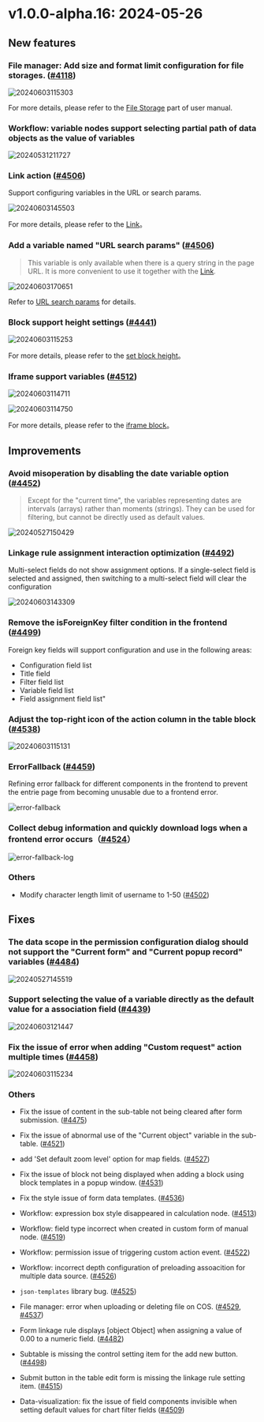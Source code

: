 # v1.0.0-alpha.16: 2024-05-26

## New features

### File manager: Add size and format limit configuration for file storages. (<a href="https://github.com/nocobase/nocobase/pull/4118" target="_blank">#4118</a>)

![20240603115303](https://static-docs.nocobase.com/20240603115303.png)

For more details, please refer to the [File Storage](https://docs-cn.nocobase.com/handbook/file-manager/storage) part of user manual.

### Workflow: variable nodes support selecting partial path of data objects as the value of variables

![20240531211727](https://static-docs.nocobase.com/20240531211727.png)

### Link action (<a href="https://github.com/nocobase/nocobase/pull/4506" target="_blank">#4506</a>)

Support configuring variables in the URL or search params.

![20240603145503](https://static-docs.nocobase.com/20240603145503.png)

For more details, please refer to the [Link](/handbook/ui/actions/types/link)。

### Add a variable named "URL search params" (<a href="https://github.com/nocobase/nocobase/pull/4506" target="_blank">#4506</a>)

> This variable is only available when there is a query string in the page URL. It is more convenient to use it together with the [Link](/handbook/ui/actions/types/link).

![20240603170651](https://nocobase-docs.oss-cn-beijing.aliyuncs.com/20240603170651.png)

Refer to [URL search params](/handbook/ui/variables#url-search-params) for details.

### Block support height settings (<a href="https://github.com/nocobase/nocobase/pull/4441" target="_blank">#4441</a>)

![20240603115253](https://static-docs.nocobase.com/20240603115253.gif)

For more details, please refer to the [set block height](/handbook/ui/blocks/block-settings/block-height)。

### Iframe support variables (<a href="https://github.com/nocobase/nocobase/pull/4512" target="_blank">#4512</a>)

![20240603114711](https://static-docs.nocobase.com/20240603114711.png)

![20240603114750](https://static-docs.nocobase.com/20240603114750.png)

For more details, please refer to the [iframe block](/handbook/block-iframe)。

## Improvements

### Avoid misoperation by disabling the date variable option (<a href="https://github.com/nocobase/nocobase/pull/4452" target="_blank">#4452</a>)

> Except for the "current time", the variables representing dates are intervals (arrays) rather than moments (strings). They can be used for filtering, but cannot be directly used as default values.

![20240527150429](https://static-docs.nocobase.com/20240527150429.png)

### Linkage rule assignment interaction optimization (<a href="https://github.com/nocobase/nocobase/pull/4492" target="_blank">#4492</a>)

Multi-select fields do not show assignment options. If a single-select field is selected and assigned, then switching to a multi-select field will clear the configuration

![20240603143309](https://static-docs.nocobase.com/20240603143309.png)

### Remove the isForeignKey filter condition in the frontend (<a href="https://github.com/nocobase/nocobase/pull/4499" target="_blank">#4499</a>)

Foreign key fields will support configuration and use in the following areas:

- Configuration field list
- Title field
- Filter field list
- Variable field list
- Field assignment field list"

### Adjust the top-right icon of the action column in the table block (<a href="https://github.com/nocobase/nocobase/pull/4538" target="_blank">#4538</a>)

![20240603115131](https://nocobase-docs.oss-cn-beijing.aliyuncs.com/20240603115131.png)

### ErrorFallback (<a href="https://github.com/nocobase/nocobase/pull/4459" target="_blank">#4459</a>)

Refining error fallback for different components in the frontend to prevent the entrie page from becoming unusable due to a frontend error.

![error-fallback](https://static-docs.nocobase.com/20240604122043_rec_.gif)

### Collect debug information and quickly download logs when a frontend error occurs（<a href="https://github.com/nocobase/nocobase/pull/4524" target="_blank">#4524</a>）

![error-fallback-log](https://static-docs.nocobase.com/202406041224009.png)

### Others

- Modify character length limit of username to 1-50 (<a href="https://github.com/nocobase/nocobase/pull/4502" target="_blank">#4502</a>)

## Fixes

### The data scope in the permission configuration dialog should not support the "Current form" and "Current popup record" variables (<a href="https://github.com/nocobase/nocobase/pull/4484" target="_blank">#4484</a>)

![20240527145519](https://static-docs.nocobase.com/20240527145519.png)

### Support selecting the value of a variable directly as the default value for a association field (<a href="https://github.com/nocobase/nocobase/pull/4439" target="_blank">#4439</a>)

![20240603121447](https://nocobase-docs.oss-cn-beijing.aliyuncs.com/20240603121447.png)

### Fix the issue of error when adding "Custom request" action multiple times (<a href="https://github.com/nocobase/nocobase/pull/4458" target="_blank">#4458</a>)

![20240603115234](https://nocobase-docs.oss-cn-beijing.aliyuncs.com/20240603115234.png)

### Others

- Fix the issue of content in the sub-table not being cleared after form submission. (<a href="https://github.com/nocobase/nocobase/pull/4475" target="_blank">#4475</a>)
- Fix the issue of abnormal use of the "Current object" variable in the sub-table. (<a href="https://github.com/nocobase/nocobase/pull/4521" target="_blank">#4521</a>)
- add 'Set default zoom level' option for map fields. (<a href="https://github.com/nocobase/nocobase/pull/4527" target="_blank">#4527</a>)
- Fix the issue of block not being displayed when adding a block using block templates in a popup window. (<a href="https://github.com/nocobase/nocobase/pull/4531" target="_blank">#4531</a>)
- Fix the style issue of form data templates. (<a href="https://github.com/nocobase/nocobase/pull/4536" target="_blank">#4536</a>)
- Workflow: expression box style disappeared in calculation node. (<a href="https://github.com/nocobase/nocobase/pull/4513" target="_blank">#4513</a>)
- Workflow: field type incorrect when created in custom form of manual node. (<a href="https://github.com/nocobase/nocobase/pull/4519" target="_blank">#4519</a>)
- Workflow: permission issue of triggering custom action event. (<a href="https://github.com/nocobase/nocobase/pull/4522" target="_blank">#4522</a>)
- Workflow: incorrect depth configuration of preloading assoacition for multiple data source. (<a href="https://github.com/nocobase/nocobase/pull/4526" target="_blank">#4526</a>)
- `json-templates` library bug. (<a href="https://github.com/nocobase/nocobase/pull/4525" target="_blank">#4525</a>)
- File manager: error when uploading or deleting file on COS. (<a href="https://github.com/nocobase/nocobase/pull/4529" target="_blank">#4529</a>, <a href="https://github.com/nocobase/nocobase/pull/4537" target="_blank">#4537</a>)
- Form linkage rule displays [object Object] when assigning a value of 0.00 to a numeric field. (<a href="https://github.com/nocobase/nocobase/pull/4482" target="_blank">#4482</a>)

- Subtable is missing the control setting item for the add new button. (<a href="https://github.com/nocobase/nocobase/pull/4498" target="_blank">#4498</a>)

- Submit button in the table edit form is missing the linkage rule setting item. (<a href="https://github.com/nocobase/nocobase/pull/4515" target="_blank">#4515</a>)
- Data-visualization: fix the issue of field components invisible when setting default values for chart filter fields (<a href="https://github.com/nocobase/nocobase/pull/4509" target="_blank">#4509</a>)
